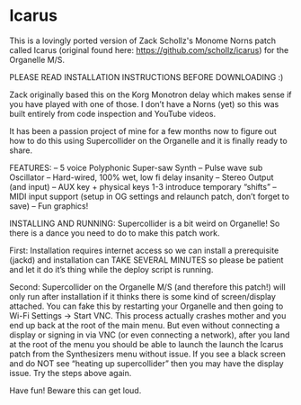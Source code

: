 <H1>Icarus</H1>

This is a lovingly ported version of Zack Schollz's Monome Norns patch called Icarus (original found here: <https://github.com/schollz/icarus>) for the Organelle M/S.

PLEASE READ INSTALLATION INSTRUCTIONS BEFORE DOWNLOADING :)

Zack originally based this on the Korg Monotron delay which makes sense if you have played with one of those. I don’t have a Norns (yet) so this was built entirely from code inspection and YouTube videos.

It has been a passion project of mine for a few months now to figure out how to do this using Supercollider on the Organelle and it is finally ready to share.

FEATURES:
– 5 voice Polyphonic Super-saw Synth
– Pulse wave sub Oscillator
– Hard-wired, 100% wet, low fi delay insanity
– Stereo Output (and input)
– AUX key + physical keys 1-3 introduce temporary “shifts”
– MIDI input support (setup in OG settings and relaunch patch, don’t forget to save)
– Fun graphics!

INSTALLING AND RUNNING:
Supercollider is a bit weird on Organelle! So there is a dance you need to do to make this patch work.

First: Installation requires internet access so we can install a prerequisite (jackd) and installation can TAKE SEVERAL MINUTES so please be patient and let it do it’s thing while the deploy script is running.

Second: Supercollider on the Organelle M/S (and therefore this patch!) will only run after installation if it thinks there is some kind of screen/display attached. You can fake this by restarting your Organelle and then going to Wi-Fi Settings -> Start VNC. This process actually crashes mother and you end up back at the root of the main menu. But even without connecting a display or signing in via VNC (or even connecting a network), after you land at the root of the menu you should be able to launch the launch the Icarus patch from the Synthesizers menu without issue. If you see a black screen and do NOT see “heating up supercollider” then you may have the display issue. Try the steps above again.

Have fun! Beware this can get loud.
